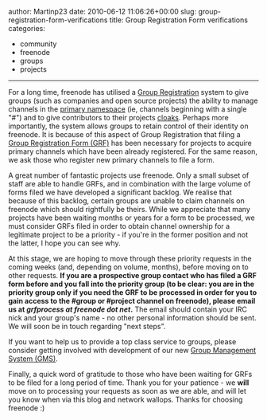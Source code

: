 author: Martinp23
date: 2010-06-12 11:06:26+00:00
slug: group-registration-form-verifications
title: Group Registration Form verifications
categories:
- community
- freenode
- groups
- projects
---
For a long time, freenode has utilised a [Group Registration](http://freenode.net/group_registration.shtml) system to give groups (such as companies and open source projects) the ability to manage channels in the [primary namespace](http://freenode.net/policy.shtml#channelnaming) (ie, channels beginning with a single "#") and to give contributors to their projects [cloaks](http://freenode.net/faq.shtml#cloaks). Perhaps more importantly, the system allows groups to retain control of their identity on freenode. It is because of this aspect of Group Registration that filing a [Group Registration Form (GRF)](http://freenode.net/group_registration_form.php) has been necessary for projects to acquire primary channels which have been already registered. For the same reason, we ask those who register new primary channels to file a form.

A great number of fantastic projects use freenode. Only a small subset of staff are able to handle GRFs, and in combination with the large volume of forms filed we have developed a significant backlog. We realise that because of this backlog, certain groups are unable to claim channels on freenode which should rightfully be theirs. While we appreciate that many projects have been waiting months or years for a form to be processed, we must consider GRFs filed in order to obtain channel ownership for a legitimate project to be a priority - if you're in the former position and not the latter, I hope you can see why.

At this stage, we are hoping to move through these priority requests in the coming weeks (and, depending on volume, months), before moving on to other requests. **If you are a prospective group contact who has filed a GRF form before and you fall into the priority group (to be clear: you are in the priority group only if you need the GRF to be processed in order for you to gain access to the #group or #project channel on freenode), please email us at **_**grfprocess at freenode dot net**_**.** The email should contain your IRC nick and your group's name - no other personal information should be sent. We will soon be in touch regarding "next steps".

If you want to help us to provide a top class service to groups, please consider getting involved with development of our new [Group Management System (GMS)](http://freenode.net/gms.shtml).

Finally, a quick word of gratitude to those who have been waiting for GRFs to be filed for a long period of time. Thank you for your patience - we **will** move on to processing your requests as soon as we are able, and will let you know when via this blog and network wallops. Thanks for choosing freenode :)

